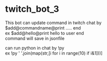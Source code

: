 # twitch_bot_3<br>

This bot can update command in twitch chat by $add@commandname@print ..... end <br>
ex $add@hello@print hello to user end <br>
command will save in jsonfile <br>

can run python in chat by !py <br>
ex !py ' '.join(map(str,[i for i in range(10) if i&1]))]
